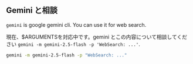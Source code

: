 ## Gemini と相談

`gemini` is google gemini cli. You can use it for web search.

  現在、$ARGUMENTSを対応中です。gemini とこの内容について相談してください
 `gemini -m gemini-2.5-flash -p 'WebSearch: ...'`.

```bash
gemini -m gemini-2.5-flash -p "WebSearch: ..."
```
